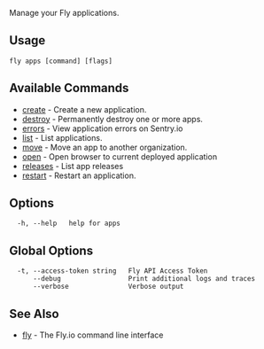 Manage your Fly applications.

## Usage
~~~
fly apps [command] [flags]
~~~

## Available Commands
* [create](/docs/flyctl/apps-create/)	 - Create a new application.
* [destroy](/docs/flyctl/apps-destroy/)	 - Permanently destroy one or more apps.
* [errors](/docs/flyctl/apps-errors/)	 - View application errors on Sentry.io
* [list](/docs/flyctl/apps-list/)	 - List applications.
* [move](/docs/flyctl/apps-move/)	 - Move an app to another organization.
* [open](/docs/flyctl/apps-open/)	 - Open browser to current deployed application
* [releases](/docs/flyctl/apps-releases/)	 - List app releases
* [restart](/docs/flyctl/apps-restart/)	 - Restart an application.

## Options

~~~
  -h, --help   help for apps
~~~

## Global Options

~~~
  -t, --access-token string   Fly API Access Token
      --debug                 Print additional logs and traces
      --verbose               Verbose output
~~~

## See Also

* [fly](/docs/flyctl/help/)	 - The Fly.io command line interface


